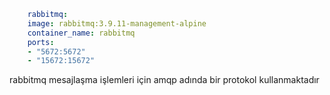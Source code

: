 
```yml
    rabbitmq:
    image: rabbitmq:3.9.11-management-alpine
    container_name: rabbitmq
    ports:
    - "5672:5672"
    - "15672:15672"
```

rabbitmq  mesajlaşma işlemleri için amqp adında bir protokol kullanmaktadır



